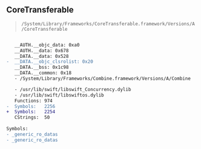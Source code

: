 ## CoreTransferable

> `/System/Library/Frameworks/CoreTransferable.framework/Versions/A/CoreTransferable`

```diff

   __AUTH.__objc_data: 0xa0
   __AUTH.__data: 0x678
   __DATA.__data: 0x528
-  __DATA.__objc_clsrolist: 0x20
   __DATA.__bss: 0x1c98
   __DATA.__common: 0x18
   - /System/Library/Frameworks/Combine.framework/Versions/A/Combine

   - /usr/lib/swift/libswift_Concurrency.dylib
   - /usr/lib/swift/libswiftos.dylib
   Functions: 974
-  Symbols:   2256
+  Symbols:   2254
   CStrings:  50
 
Symbols:
- _generic_ro_datas
- _generic_ro_datas

```
